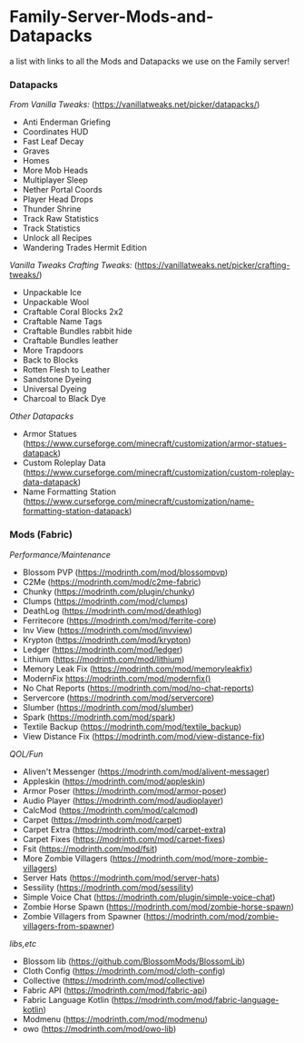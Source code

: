 # Family-Server-Mods-and-Datapacks
a list with links to all the Mods and Datapacks we use on the Family server!

### Datapacks

*From Vanilla Tweaks:* (https://vanillatweaks.net/picker/datapacks/)
- Anti Enderman Griefing
- Coordinates HUD
- Fast Leaf Decay
- Graves
- Homes
- More Mob Heads
- Multiplayer Sleep
- Nether Portal Coords
- Player Head Drops
- Thunder Shrine
- Track Raw Statistics
- Track Statistics
- Unlock all Recipes
- Wandering Trades Hermit Edition

*Vanilla Tweaks Crafting Tweaks:* (https://vanillatweaks.net/picker/crafting-tweaks/)
- Unpackable Ice
- Unpackable Wool
- Craftable Coral Blocks 2x2
- Craftable Name Tags
- Craftable Bundles rabbit hide
- Craftable Bundles leather
- More Trapdoors
- Back to Blocks
- Rotten Flesh to Leather
- Sandstone Dyeing
- Universal Dyeing
- Charcoal to Black Dye

*Other Datapacks*
 - Armor Statues (https://www.curseforge.com/minecraft/customization/armor-statues-datapack)
 - Custom Roleplay Data (https://www.curseforge.com/minecraft/customization/custom-roleplay-data-datapack)
 - Name Formatting Station (https://www.curseforge.com/minecraft/customization/name-formatting-station-datapack)

### Mods (Fabric)

*Performance/Maintenance*
 - Blossom PVP (https://modrinth.com/mod/blossompvp)
 - C2Me (https://modrinth.com/mod/c2me-fabric)
 - Chunky (https://modrinth.com/plugin/chunky)
 - Clumps (https://modrinth.com/mod/clumps)
 - DeathLog (https://modrinth.com/mod/deathlog)
 - Ferritecore (https://modrinth.com/mod/ferrite-core)
 - Inv View (https://modrinth.com/mod/invview)
 - Krypton (https://modrinth.com/mod/krypton)
 - Ledger (https://modrinth.com/mod/ledger)
 - Lithium (https://modrinth.com/mod/lithium)
 - Memory Leak Fix (https://modrinth.com/mod/memoryleakfix)
 - ModernFix https://modrinth.com/mod/modernfix()
 - No Chat Reports (https://modrinth.com/mod/no-chat-reports)
 - Servercore (https://modrinth.com/mod/servercore)
 - Slumber (https://modrinth.com/mod/slumber)
 - Spark (https://modrinth.com/mod/spark)
 - Textile Backup (https://modrinth.com/mod/textile_backup)
 - View Distance Fix (https://modrinth.com/mod/view-distance-fix)

*QOL/Fun*
 - Aliven't Messenger (https://modrinth.com/mod/alivent-messager)
 - Appleskin (https://modrinth.com/mod/appleskin)
 - Armor Poser (https://modrinth.com/mod/armor-poser)
 - Audio Player (https://modrinth.com/mod/audioplayer)
 - CalcMod (https://modrinth.com/mod/calcmod)
 - Carpet (https://modrinth.com/mod/carpet)
 - Carpet Extra (https://modrinth.com/mod/carpet-extra)
 - Carpet Fixes (https://modrinth.com/mod/carpet-fixes)
 - Fsit (https://modrinth.com/mod/fsit)
 - More Zombie Villagers (https://modrinth.com/mod/more-zombie-villagers)
 - Server Hats (https://modrinth.com/mod/server-hats)
 - Sessility (https://modrinth.com/mod/sessility)
 - Simple Voice Chat (https://modrinth.com/plugin/simple-voice-chat)
 - Zombie Horse Spawn (https://modrinth.com/mod/zombie-horse-spawn)
 - Zombie Villagers from Spawner (https://modrinth.com/mod/zombie-villagers-from-spawner)

*libs,etc*
 - Blossom lib (https://github.com/BlossomMods/BlossomLib)
 - Cloth Config (https://modrinth.com/mod/cloth-config)
 - Collective (https://modrinth.com/mod/collective)
 - Fabric API (https://modrinth.com/mod/fabric-api)
 - Fabric Language Kotlin (https://modrinth.com/mod/fabric-language-kotlin)
 - Modmenu (https://modrinth.com/mod/modmenu)
 - owo (https://modrinth.com/mod/owo-lib)
